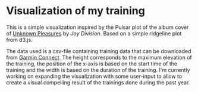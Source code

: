 # Visualization of my training

This is a simple visualization inspired by the Pulsar plot of the album cover of <a href="https://en.wikipedia.org/wiki/Unknown_Pleasures">Unknown Pleasures</a> by <i>Joy Division</i>. Based on a simple ridgeline plot from d3.js. 

The data used is a csv-file containing training data that can be downloaded from <a href="https://connect.garmin.com/">Garmin Connect</a>. The height corresponds to the maximum elevation of the training, the position of the x-axis is based on the start time of the training and the width is based on the duration of the training. I'm currently working on expanding the visualization with some user-input to allow to create a visual compelling result of the trainings done during the past year. 
